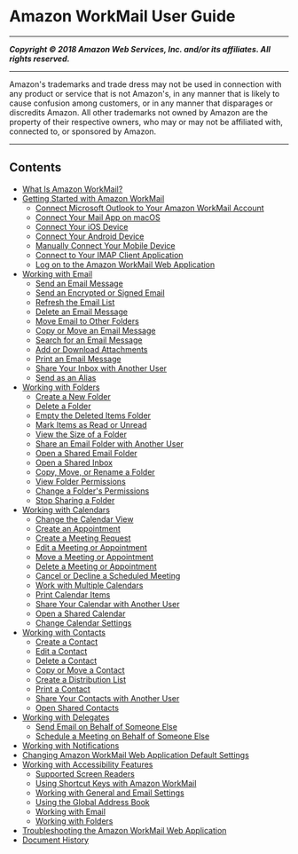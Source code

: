 # Amazon WorkMail User Guide

-----
*****Copyright &copy; 2018 Amazon Web Services, Inc. and/or its affiliates. All rights reserved.*****

-----
Amazon's trademarks and trade dress may not be used in 
     connection with any product or service that is not Amazon's, 
     in any manner that is likely to cause confusion among customers, 
     or in any manner that disparages or discredits Amazon. All other 
     trademarks not owned by Amazon are the property of their respective
     owners, who may or may not be affiliated with, connected to, or 
     sponsored by Amazon.

-----
## Contents
+ [What Is Amazon WorkMail?](what_is.md)
+ [Getting Started with Amazon WorkMail](getting_started.md)
   + [Connect Microsoft Outlook to Your Amazon WorkMail Account](connect_mail_client.md)
   + [Connect Your Mail App on macOS](connect_mac_mail.md)
   + [Connect Your iOS Device](connect_ios_device.md)
   + [Connect Your Android Device](connect_android_device.md)
   + [Manually Connect Your Mobile Device](manually_connect_device.md)
   + [Connect to Your IMAP Client Application](using_IMAP_client.md)
   + [Log on to the Amazon WorkMail Web Application](using_web_application.md)
+ [Working with Email](email_overview.md)
   + [Send an Email Message](create_send_email.md)
   + [Send an Encrypted or Signed Email](send_encrypted_email.md)
   + [Refresh the Email List](refresh_email_list.md)
   + [Delete an Email Message](delete_email_message.md)
   + [Move Email to Other Folders](move_email_message.md)
   + [Copy or Move an Email Message](copy_move_email.md)
   + [Search for an Email Message](search_email_message.md)
   + [Add or Download Attachments](add_download_attachments.md)
   + [Print an Email Message](print_email.md)
   + [Share Your Inbox with Another User](share_your_inbox.md)
   + [Send as an Alias](send_alias.md)
+ [Working with Folders](folders_overview.md)
   + [Create a New Folder](create_folder.md)
   + [Delete a Folder](delete_folder.md)
   + [Empty the Deleted Items Folder](empty_deleted_items.md)
   + [Mark Items as Read or Unread](mark_items_read_unread.md)
   + [View the Size of a Folder](view_folder_size.md)
   + [Share an Email Folder with Another User](share_email_folder.md)
   + [Open a Shared Email Folder](shared_folder.md)
   + [Open a Shared Inbox](open_shared_inbox.md)
   + [Copy, Move, or Rename a Folder](copy_move_rename_folder.md)
   + [View Folder Permissions](view_folder_permissions.md)
   + [Change a Folder's Permissions](change_folder_permissions.md)
   + [Stop Sharing a Folder](stop_sharing_folders.md)
+ [Working with Calendars](calendars_overview.md)
   + [Change the Calendar View](change_calendar_view.md)
   + [Create an Appointment](create_appointment.md)
   + [Create a Meeting Request](create_meeting_request.md)
   + [Edit a Meeting or Appointment](edit_meeting_appointment.md)
   + [Move a Meeting or Appointment](move_meeting_appointment.md)
   + [Delete a Meeting or Appointment](delete_meeting_appointment.md)
   + [Cancel or Decline a Scheduled Meeting](cancel_decline_meeting.md)
   + [Work with Multiple Calendars](multiple_calendars.md)
   + [Print Calendar Items](print_calendar_items.md)
   + [Share Your Calendar with Another User](share_your_calendar.md)
   + [Open a Shared Calendar](share_calendar.md)
   + [Change Calendar Settings](change_calendar_settings.md)
+ [Working with Contacts](contacts_overview.md)
   + [Create a Contact](create_contact.md)
   + [Edit a Contact](edit_contact.md)
   + [Delete a Contact](delete_contact.md)
   + [Copy or Move a Contact](copy_move_contact.md)
   + [Create a Distribution List](create_distribution_list.md)
   + [Print a Contact](print_contact.md)
   + [Share Your Contacts with Another User](share_your_contacts.md)
   + [Open Shared Contacts](open_shared_contacts.md)
+ [Working with Delegates](delegates_overview.md)
   + [Send Email on Behalf of Someone Else](send_email_delegate.md)
   + [Schedule a Meeting on Behalf of Someone Else](schedule_meeting_delegate.md)
+ [Working with Notifications](notifications.md)
+ [Changing Amazon WorkMail Web Application Default Settings](settings_overview.md)
+ [Working with Accessibility Features](accessibility.md)
   + [Supported Screen Readers](supported-screenreaders.md)
   + [Using Shortcut Keys with Amazon WorkMail](shortcut-keys.md)
   + [Working with General and Email Settings](general-settings.md)
   + [Using the Global Address Book](using-global-address-book.md)
   + [Working with Email](working-with-email.md)
   + [Working with Folders](working-folders.md)
+ [Troubleshooting the Amazon WorkMail Web Application](troubleshooting.md)
+ [Document History](DocumentHistory.md)